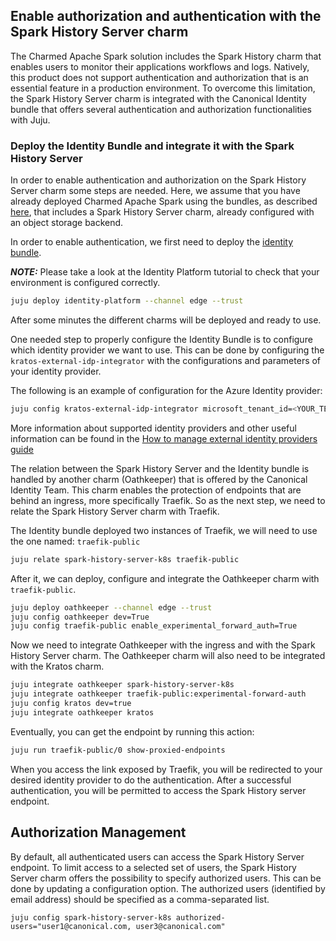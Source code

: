 ## Enable authorization and authentication with the Spark History Server charm

The Charmed Apache Spark solution includes the Spark History charm that enables users to monitor their applications workflows and logs. Natively, this product does not support authentication and authorization that is an essential feature in a production environment. To overcome this limitation, the Spark History Server charm is integrated with the Canonical Identity bundle that offers several authentication and authorization functionalities with Juju.

### Deploy the Identity Bundle and integrate it with the Spark History Server 

In order to enable authentication and authorization on the Spark History Server charm some steps are needed. Here, we assume that you have already deployed Charmed Apache Spark using 
the bundles, as described [here](/t/charmed-spark-k8s-documentation-how-to-deploy-charmed-spark/10979), that includes a Spark History Server charm, already configured with an object storage backend. 

In order to enable authentication, we first need to deploy the [identity bundle](https://discourse.charmhub.io/t/iam-bundle-deployment-tutorial/11916).

**_NOTE:_** Please take a look at the Identity Platform tutorial to check that your environment is configured correctly.

```bash
juju deploy identity-platform --channel edge --trust
```

After some minutes the different charms will be deployed and ready to use.

One needed step to properly configure the Identity Bundle is to configure which identity provider we want to use.
This can be done by configuring the `kratos-external-idp-integrator` with the configurations and parameters of your identity provider.

The following is an example of configuration for the Azure Identity provider:

```bash
juju config kratos-external-idp-integrator microsoft_tenant_id=<YOUR_TENANT_ID> provider=microsoft client_id=<YOUR_CLIENT_ID> client_secret=<YOUR_CLIENT_SECRETS>.
```

More information about supported identity providers and other useful information can be found in the [How to manage external identity providers guide](https://discourse.charmhub.io/t/how-to-manage-external-identity-providers/11910)

The relation between the Spark History Server and the Identity bundle is handled by another charm (Oathkeeper) that is offered by the Canonical Identity Team.
This charm enables the protection of endpoints that are behind an ingress, more specifically Traefik.
So as the next step, we need to relate the Spark History Server charm with Traefik.

The Identity bundle deployed two instances of Traefik, we will need to use the one named: `traefik-public`

```bash
juju relate spark-history-server-k8s traefik-public

```

After it, we can deploy, configure and integrate the Oathkeeper charm with `traefik-public`.

```bash
juju deploy oathkeeper --channel edge --trust
juju config oathkeeper dev=True
juju config traefik-public enable_experimental_forward_auth=True
```

Now we need to integrate Oathkeeper with the ingress and with the Spark History Server charm. The Oathkeeper charm will also need to be integrated with the Kratos charm.

```bash
juju integrate oathkeeper spark-history-server-k8s
juju integrate oathkeeper traefik-public:experimental-forward-auth
juju config kratos dev=true
juju integrate oathkeeper kratos
```

Eventually, you can get the endpoint by running this action:

```bash
juju run traefik-public/0 show-proxied-endpoints
```

When you access the link exposed by Traefik, you will be redirected to your desired identity provider to do the authentication. After a successful authentication, you will be permitted to access the Spark History server endpoint.

## Authorization Management

By default, all authenticated users can access the Spark History Server endpoint. To limit access to a selected set of users, the Spark History Server charm offers the possibility to specify authorized users. This can be done by updating a configuration option. The authorized users (identified by email address) should be specified as a comma-separated list.

```
juju config spark-history-server-k8s authorized-users="user1@canonical.com, user3@canonical.com"
```